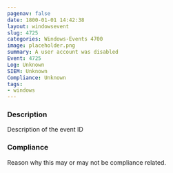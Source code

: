 ```yaml
---
pagenav: false
date: 1800-01-01 14:42:38
layout: windowsevent
slug: 4725
categories: Windows-Events 4700
image: placeholder.png
summary: A user account was disabled
Event: 4725
Log: Unknown
SIEM: Unknown
Compliance: Unknown
tags:
- windows
---
```


### Description

Description of the event ID

### Compliance

Reason why this may or may not be compliance related.
